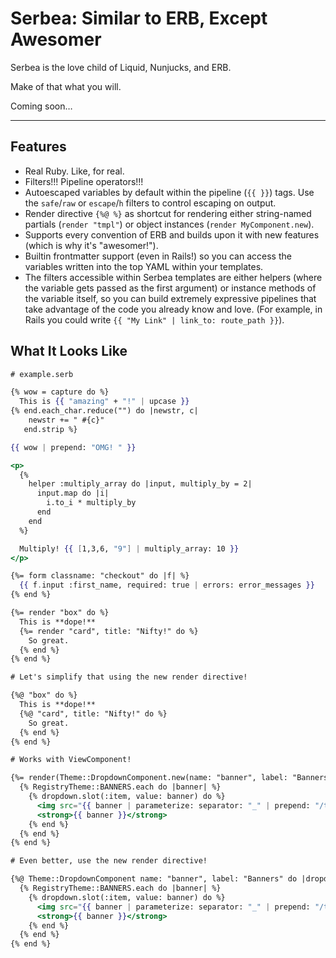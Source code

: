 # Serbea: Similar to ERB, Except Awesomer

Serbea is the love child of Liquid, Nunjucks, and ERB.

Make of that what you will.

Coming soon…

----

## Features

* Real Ruby. Like, for real.
* Filters!!! Pipeline operators!!!
* Autoescaped variables by default within the pipeline (`{{ }}`) tags. Use the `safe`/`raw` or `escape`/`h` filters to control escaping on output.
* Render directive `{%@ %}` as shortcut for rendering either string-named partials (`render "tmpl"`) or object instances (`render MyComponent.new`).
* Supports every convention of ERB and builds upon it with new features (which is why it's "awesomer!").
* Builtin frontmatter support (even in Rails!) so you can access the variables written into the top YAML within your templates.
* The filters accessible within Serbea templates are either helpers (where the variable gets passed as the first argument) or instance methods of the variable itself, so you can build extremely expressive pipelines that take advantage of the code you already know and love. (For example, in Rails you could write `{{ "My Link" | link_to: route_path }}`).

## What It Looks Like

```hbs
# example.serb

{% wow = capture do %}
  This is {{ "amazing" + "!" | upcase }}
{% end.each_char.reduce("") do |newstr, c|
    newstr += " #{c}"
   end.strip %}

{{ wow | prepend: "OMG! " }}
```

```hbs
<p>
  {%
    helper :multiply_array do |input, multiply_by = 2|
      input.map do |i|
        i.to_i * multiply_by
      end
    end
  %}

  Multiply! {{ [1,3,6, "9"] | multiply_array: 10 }}
</p>
```

```hbs
{%= form classname: "checkout" do |f| %}
  {{ f.input :first_name, required: true | errors: error_messages }}
{% end %}
```

```hbs
{%= render "box" do %}
  This is **dope!**
  {%= render "card", title: "Nifty!" do %}
    So great.
  {% end %}
{% end %}

# Let's simplify that using the new render directive!

{%@ "box" do %}
  This is **dope!**
  {%@ "card", title: "Nifty!" do %}
    So great.
  {% end %}
{% end %}
```

```hbs
# Works with ViewComponent!

{%= render(Theme::DropdownComponent.new(name: "banner", label: "Banners")) do |dropdown| %}
  {% RegistryTheme::BANNERS.each do |banner| %}
    {% dropdown.slot(:item, value: banner) do %}
      <img src="{{ banner | parameterize: separator: "_" | prepend: "/themes/" | append: ".jpg" }}">
      <strong>{{ banner }}</strong>
    {% end %}
  {% end %}
{% end %}

# Even better, use the new render directive!

{%@ Theme::DropdownComponent name: "banner", label: "Banners" do |dropdown| %}
  {% RegistryTheme::BANNERS.each do |banner| %}
    {% dropdown.slot(:item, value: banner) do %}
      <img src="{{ banner | parameterize: separator: "_" | prepend: "/themes/" | append: ".jpg" }}">
      <strong>{{ banner }}</strong>
    {% end %}
  {% end %}
{% end %}
```
